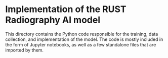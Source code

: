 # Implementation of the RUST Radiography AI model

This directory contains the Python code responsible for the training, data collection, and implementation of the model. The code is mostly included in the form of Jupyter notebooks, as well as a few standalone files that are imported by them.